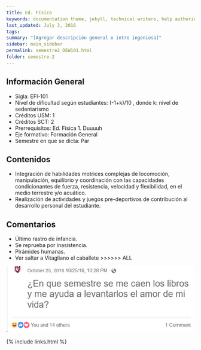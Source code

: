 ```yaml
---
title: Ed. Física
keywords: documentation theme, jekyll, technical writers, help authoring tools, hat replacements
last_updated: July 3, 2016
tags:
summary: "[Agregar descripción general o intro ingeniosa]"
sidebar: main_sidebar
permalink: semestre2_DEW101.html
folder: semestre-2
---
```


## Información General 

* Sigla: EFI-101
* Nivel de dificultad según estudiantes: (-1+k)/10 , donde k: nivel de sedentarismo
* Créditos USM: 1
* Créditos SCT: 2
* Prerrequisitos: Ed. Física 1. Duuuuh
* Eje formativo: Formación General 
* Semestre en que se dicta: Par

## Contenidos

* Integración   de   habilidades   motrices   complejas   de   locomoción,   manipulación,   equilibrio   y   coordinación con las capacidades condicionantes de fuerza, resistencia, velocidad y flexibilidad, en el medio terrestre y/o acuático. 
* Realización  de  actividades  y  juegos  pre-deportivos  de  contribución  al  desarrollo  personal  del  estudiante.

## Comentarios 

* Último rastro de infancia.
* Se reprueba por inasistencia.
* Pirámides humanas.
* Ver saltar a Vitagliano el caballete \>\>\>\>\>\> ALL

<img src="images/semestre-2/efi.jpg" alt="collapse" height="auto">

{% include links.html %}
